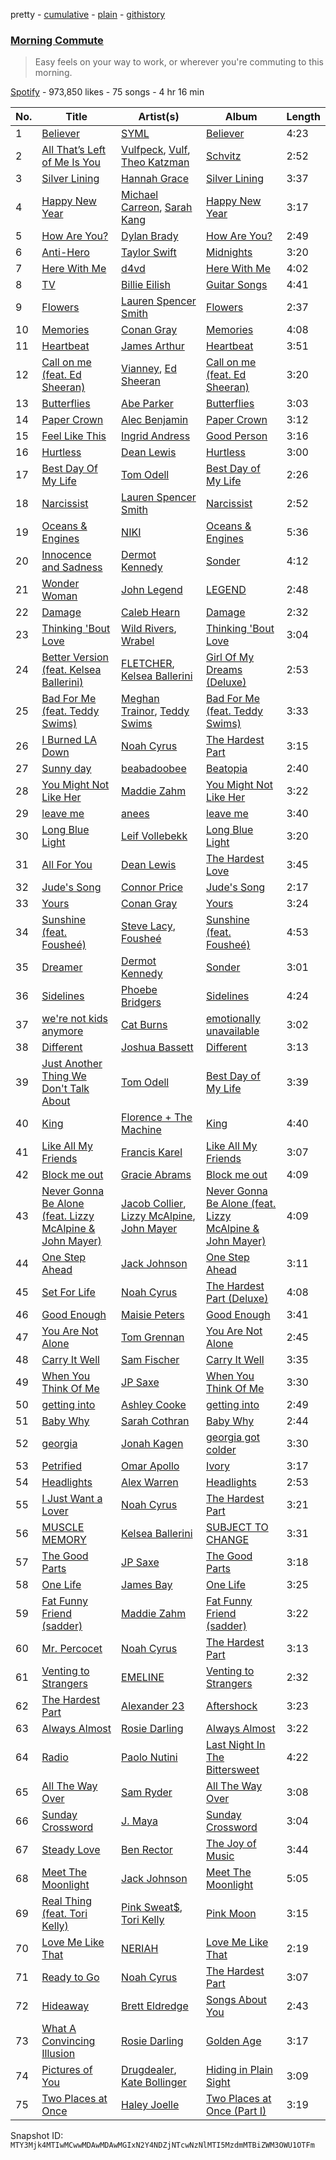 pretty - [cumulative](/playlists/cumulative/37i9dQZF1DX2MyUCsl25eb.md) - [plain](/playlists/plain/37i9dQZF1DX2MyUCsl25eb) - [githistory](https://github.githistory.xyz/mackorone/spotify-playlist-archive/blob/main/playlists/plain/37i9dQZF1DX2MyUCsl25eb)

### [Morning Commute](https://open.spotify.com/playlist/37i9dQZF1DX2MyUCsl25eb)

> Easy feels on your way to work, or wherever you're commuting to this morning.

[Spotify](https://open.spotify.com/user/spotify) - 973,850 likes - 75 songs - 4 hr 16 min

| No. | Title | Artist(s) | Album | Length |
|---|---|---|---|---|
| 1 | [Believer](https://open.spotify.com/track/4QthYp34wrGAPQEvbz9QNS) | [SYML](https://open.spotify.com/artist/6AyATGg7mDgBlZ4N5uNog0) | [Believer](https://open.spotify.com/album/0h77eG0HVYZ2ki4T9qIHou) | 4:23 |
| 2 | [All That’s Left of Me Is You](https://open.spotify.com/track/54Aa3U7MwohGZz56LMi0Ng) | [Vulfpeck](https://open.spotify.com/artist/7pXu47GoqSYRajmBCjxdD6), [Vulf](https://open.spotify.com/artist/1kkjXmcMmibTegsw0JtDwv), [Theo Katzman](https://open.spotify.com/artist/2a4lU7F8toqKpb5v6Ftqya) | [Schvitz](https://open.spotify.com/album/3TcGOgTAOLfRN69R74hxmI) | 2:52 |
| 3 | [Silver Lining](https://open.spotify.com/track/5OqNp1GnyErifeRgHgBdNn) | [Hannah Grace](https://open.spotify.com/artist/597GQ9dmhOQoBfqmfQINKB) | [Silver Lining](https://open.spotify.com/album/6L53ehiafsAH3fzCJQcuGk) | 3:37 |
| 4 | [Happy New Year](https://open.spotify.com/track/5pylf1BFd80ENsoxC0k8g3) | [Michael Carreon](https://open.spotify.com/artist/5rYJsXiNw3NxHJfOxtmDuC), [Sarah Kang](https://open.spotify.com/artist/0MBNzfGHTiPYag4DupDXUj) | [Happy New Year](https://open.spotify.com/album/3EYSRZ16OqZaxApUWmKOAP) | 3:17 |
| 5 | [How Are You?](https://open.spotify.com/track/66Ax82JB40Iq5G2YykYMUQ) | [Dylan Brady](https://open.spotify.com/artist/69Lf9TlJ7qID862aDGbZx1) | [How Are You?](https://open.spotify.com/album/7vbuUTprIXVeJEXtEPOn69) | 2:49 |
| 6 | [Anti\-Hero](https://open.spotify.com/track/0V3wPSX9ygBnCm8psDIegu) | [Taylor Swift](https://open.spotify.com/artist/06HL4z0CvFAxyc27GXpf02) | [Midnights](https://open.spotify.com/album/151w1FgRZfnKZA9FEcg9Z3) | 3:20 |
| 7 | [Here With Me](https://open.spotify.com/track/78Sw5GDo6AlGwTwanjXbGh) | [d4vd](https://open.spotify.com/artist/5y8tKLUfMvliMe8IKamR32) | [Here With Me](https://open.spotify.com/album/0OuoHWf8yB0TPzoBWw1R1S) | 4:02 |
| 8 | [TV](https://open.spotify.com/track/3GYlZ7tbxLOxe6ewMNVTkw) | [Billie Eilish](https://open.spotify.com/artist/6qqNVTkY8uBg9cP3Jd7DAH) | [Guitar Songs](https://open.spotify.com/album/1YPWxMpQEC8kcOuefgXbhj) | 4:41 |
| 9 | [Flowers](https://open.spotify.com/track/6Z165JvPnS8PYvGW8oLGLc) | [Lauren Spencer Smith](https://open.spotify.com/artist/79AyR6ATpj2LTPxfb6FX50) | [Flowers](https://open.spotify.com/album/03sQVTmOjeFVi8GsSaJSNV) | 2:37 |
| 10 | [Memories](https://open.spotify.com/track/7AYP21Q4qnxw2WxETEvSRb) | [Conan Gray](https://open.spotify.com/artist/4Uc8Dsxct0oMqx0P6i60ea) | [Memories](https://open.spotify.com/album/2W5QlcRZ0zCwFk3pSK6PZd) | 4:08 |
| 11 | [Heartbeat](https://open.spotify.com/track/2RSHP21KqTUkCfy4xgwuN1) | [James Arthur](https://open.spotify.com/artist/4IWBUUAFIplrNtaOHcJPRM) | [Heartbeat](https://open.spotify.com/album/5Bsydl8rvTJkqZBFU8vv0d) | 3:51 |
| 12 | [Call on me \(feat\. Ed Sheeran\)](https://open.spotify.com/track/2RO4aPByijQUqBZhYm1apz) | [Vianney](https://open.spotify.com/artist/4Nrd0CtP8txoQhnnlRA6V6), [Ed Sheeran](https://open.spotify.com/artist/6eUKZXaKkcviH0Ku9w2n3V) | [Call on me \(feat\. Ed Sheeran\)](https://open.spotify.com/album/23uCYiDGcfNkrKbGAfMTLx) | 3:20 |
| 13 | [Butterflies](https://open.spotify.com/track/6Xa2rrTpSLkpx887Y115mO) | [Abe Parker](https://open.spotify.com/artist/5V61WloeXM3XLslOqJ8RES) | [Butterflies](https://open.spotify.com/album/2x3wUvuuBFYY0XEcm3Xp1U) | 3:03 |
| 14 | [Paper Crown](https://open.spotify.com/track/2fB0qwP98V9Yrv3mgR6IJJ) | [Alec Benjamin](https://open.spotify.com/artist/5IH6FPUwQTxPSXurCrcIov) | [Paper Crown](https://open.spotify.com/album/7sQDzWYBQavRBvvamkslFe) | 3:12 |
| 15 | [Feel Like This](https://open.spotify.com/track/4QWXSTeUHFzU0INh7SNqSU) | [Ingrid Andress](https://open.spotify.com/artist/0jPnVIasXzBYjrlpO5irii) | [Good Person](https://open.spotify.com/album/3Ua9kX869krW1M3UjEJVPv) | 3:16 |
| 16 | [Hurtless](https://open.spotify.com/track/6HJizCbaqaEQG1eLjn341Z) | [Dean Lewis](https://open.spotify.com/artist/3QSQFmccmX81fWCUSPTS7y) | [Hurtless](https://open.spotify.com/album/1WKIR7hhHN1DvJPn09gIST) | 3:00 |
| 17 | [Best Day Of My Life](https://open.spotify.com/track/1MtqOE9Uy6SZjPnBi1X7pQ) | [Tom Odell](https://open.spotify.com/artist/2txHhyCwHjUEpJjWrEyqyX) | [Best Day of My Life](https://open.spotify.com/album/1uwRGASmRNUTbd4KD3A6bw) | 2:26 |
| 18 | [Narcissist](https://open.spotify.com/track/23oYG6HAbahMQEtjk0M7GK) | [Lauren Spencer Smith](https://open.spotify.com/artist/79AyR6ATpj2LTPxfb6FX50) | [Narcissist](https://open.spotify.com/album/4S2n167mDtS0sMPrHzcvGr) | 2:52 |
| 19 | [Oceans & Engines](https://open.spotify.com/track/3vZk7OAUjMtVDNC852aNqi) | [NIKI](https://open.spotify.com/artist/2kxP07DLgs4xlWz8YHlvfh) | [Oceans & Engines](https://open.spotify.com/album/2va673nk2JXgCxJeTiZdM9) | 5:36 |
| 20 | [Innocence and Sadness](https://open.spotify.com/track/1nJatkqxWH7TQwBrP39yNd) | [Dermot Kennedy](https://open.spotify.com/artist/5KNNVgR6LBIABRIomyCwKJ) | [Sonder](https://open.spotify.com/album/0YlJpX1XiE8ghnRJCU0Dwv) | 4:12 |
| 21 | [Wonder Woman](https://open.spotify.com/track/3BLWGYOcy1svvsBByeFxLh) | [John Legend](https://open.spotify.com/artist/5y2Xq6xcjJb2jVM54GHK3t) | [LEGEND](https://open.spotify.com/album/0kRBs6M0VbrourQ6fYbCiJ) | 2:48 |
| 22 | [Damage](https://open.spotify.com/track/7M2UiRCmybJ5fuT7Wc2iDR) | [Caleb Hearn](https://open.spotify.com/artist/0EiNdCUwM4B5GkTInLAyuj) | [Damage](https://open.spotify.com/album/0EkRimDVbqb9fGHXYCb2pO) | 2:32 |
| 23 | [Thinking 'Bout Love](https://open.spotify.com/track/0YHH3qK8Ntqxcc2GFkRrPh) | [Wild Rivers](https://open.spotify.com/artist/59sBwR0jPSTrbMtuTkRPN5), [Wrabel](https://open.spotify.com/artist/7r2uG6BlFXKcwmh9ItqlII) | [Thinking 'Bout Love](https://open.spotify.com/album/1L11rcXButW0xA46an3fRP) | 3:04 |
| 24 | [Better Version \(feat\. Kelsea Ballerini\)](https://open.spotify.com/track/4hVTfI6ZXLt0BAeTZhAalr) | [FLETCHER](https://open.spotify.com/artist/5qa31A9HySw3T7MKWI9bGg), [Kelsea Ballerini](https://open.spotify.com/artist/3RqBeV12Tt7A8xH3zBDDUF) | [Girl Of My Dreams \(Deluxe\)](https://open.spotify.com/album/5KbQGzcWL7VgTeLqjftNWH) | 2:53 |
| 25 | [Bad For Me \(feat\. Teddy Swims\)](https://open.spotify.com/track/7fHeyjwJRzbIlGm4DAvLJ1) | [Meghan Trainor](https://open.spotify.com/artist/6JL8zeS1NmiOftqZTRgdTz), [Teddy Swims](https://open.spotify.com/artist/33qOK5uJ8AR2xuQQAhHump) | [Bad For Me \(feat\. Teddy Swims\)](https://open.spotify.com/album/3cz4txvWNPFpw3xiPYVceu) | 3:33 |
| 26 | [I Burned LA Down](https://open.spotify.com/track/4dEUEEbO25gBn2s9dASnYi) | [Noah Cyrus](https://open.spotify.com/artist/55fhWPvDiMpLnE4ZzNXZyW) | [The Hardest Part](https://open.spotify.com/album/4frBxYchAwQD5z8Z6VTrF3) | 3:15 |
| 27 | [Sunny day](https://open.spotify.com/track/12UQIJePnGeLmpVReYpG2w) | [beabadoobee](https://open.spotify.com/artist/35l9BRT7MXmM8bv2WDQiyB) | [Beatopia](https://open.spotify.com/album/2rhNQbqRNxiNQkDXTffe1V) | 2:40 |
| 28 | [You Might Not Like Her](https://open.spotify.com/track/0BqWEdlRUTCsYlLO5jMItB) | [Maddie Zahm](https://open.spotify.com/artist/5dtPlx7yKOo7KdZGyrfFIq) | [You Might Not Like Her](https://open.spotify.com/album/7ueHZMvIaONsn3w56NMMtF) | 3:22 |
| 29 | [leave me](https://open.spotify.com/track/0vrDGR5ZjdDIBUuDep6yXT) | [anees](https://open.spotify.com/artist/2HPqVfdPh9JkBSlFG5hK6h) | [leave me](https://open.spotify.com/album/68002qOu8hxM87YLHG7Bo5) | 3:40 |
| 30 | [Long Blue Light](https://open.spotify.com/track/3gaH1EhTC53WZeFRj3hGtp) | [Leif Vollebekk](https://open.spotify.com/artist/3jzXlBF2157k4exx7idecs) | [Long Blue Light](https://open.spotify.com/album/44nEv2ygRogxTn2EQUUVei) | 3:20 |
| 31 | [All For You](https://open.spotify.com/track/4eE6KCWXbXyEgLK6NtyzPX) | [Dean Lewis](https://open.spotify.com/artist/3QSQFmccmX81fWCUSPTS7y) | [The Hardest Love](https://open.spotify.com/album/17cNWP1FoUxSTwr3ki8MnX) | 3:45 |
| 32 | [Jude's Song](https://open.spotify.com/track/6CKU2H5ZhY27Toecau0JbO) | [Connor Price](https://open.spotify.com/artist/5zixe6AbgXPqt4c1uSl94L) | [Jude's Song](https://open.spotify.com/album/6rp0vpNf14iZJ1QCDJfHo9) | 2:17 |
| 33 | [Yours](https://open.spotify.com/track/7BpqydHSxMviDR0DNTne6J) | [Conan Gray](https://open.spotify.com/artist/4Uc8Dsxct0oMqx0P6i60ea) | [Yours](https://open.spotify.com/album/2i4vxgeB2Sn97KeBs2vYtO) | 3:24 |
| 34 | [Sunshine \(feat\. Fousheé\)](https://open.spotify.com/track/0mRbKcvmbbUtfFyfeFHCJa) | [Steve Lacy](https://open.spotify.com/artist/57vWImR43h4CaDao012Ofp), [Fousheé](https://open.spotify.com/artist/6trIghKwHRUyxwvm66HLHH) | [Sunshine \(feat\. Fousheé\)](https://open.spotify.com/album/7gZSlFN7JLTjoBMEmApXHk) | 4:53 |
| 35 | [Dreamer](https://open.spotify.com/track/2k28LZ2gQAwpNn3c4i5XQb) | [Dermot Kennedy](https://open.spotify.com/artist/5KNNVgR6LBIABRIomyCwKJ) | [Sonder](https://open.spotify.com/album/0YlJpX1XiE8ghnRJCU0Dwv) | 3:01 |
| 36 | [Sidelines](https://open.spotify.com/track/4SKvKJaqkRl1bUZWEqTYzl) | [Phoebe Bridgers](https://open.spotify.com/artist/1r1uxoy19fzMxunt3ONAkG) | [Sidelines](https://open.spotify.com/album/7tCdWRuurBiq82DvVDCGgF) | 4:24 |
| 37 | [we're not kids anymore](https://open.spotify.com/track/43ZTfozcXRTukqENA3TXqe) | [Cat Burns](https://open.spotify.com/artist/6WFDpw4u23uSpon4BHvFRn) | [emotionally unavailable](https://open.spotify.com/album/3IdEptw0LPQv9qNLbxkdAU) | 3:02 |
| 38 | [Different](https://open.spotify.com/track/0vJBL4Dx9aVFsHSqdApU3H) | [Joshua Bassett](https://open.spotify.com/artist/4VdV2qRAYBLINR6uU72V1J) | [Different](https://open.spotify.com/album/1ual1IVLCoseGtHPoTpE5D) | 3:13 |
| 39 | [Just Another Thing We Don't Talk About](https://open.spotify.com/track/2FjX5cfe8tBV4Qd6ELhUNf) | [Tom Odell](https://open.spotify.com/artist/2txHhyCwHjUEpJjWrEyqyX) | [Best Day of My Life](https://open.spotify.com/album/1uwRGASmRNUTbd4KD3A6bw) | 3:39 |
| 40 | [King](https://open.spotify.com/track/1VSngtLdJhrlfHkLxTyOXK) | [Florence + The Machine](https://open.spotify.com/artist/1moxjboGR7GNWYIMWsRjgG) | [King](https://open.spotify.com/album/1kGXtKuYw5WuWUsMKKsTOE) | 4:40 |
| 41 | [Like All My Friends](https://open.spotify.com/track/70Vjb8pcNJT2HVfDLC2MJo) | [Francis Karel](https://open.spotify.com/artist/2ICBdsgeKJwqgRZv2yU5s6) | [Like All My Friends](https://open.spotify.com/album/41cZLPaKv1sqOsLdbeGGoq) | 3:07 |
| 42 | [Block me out](https://open.spotify.com/track/7AX1eCw6qcX54PrDylynJr) | [Gracie Abrams](https://open.spotify.com/artist/4tuJ0bMpJh08umKkEXKUI5) | [Block me out](https://open.spotify.com/album/3gRzJoa3WSp3XUD585RRvN) | 4:09 |
| 43 | [Never Gonna Be Alone \(feat\. Lizzy McAlpine & John Mayer\)](https://open.spotify.com/track/5m9OR6G4lNt9Da6dy1xpHx) | [Jacob Collier](https://open.spotify.com/artist/0QWrMNukfcVOmgEU0FEDyD), [Lizzy McAlpine](https://open.spotify.com/artist/1GmsPCcpKgF9OhlNXjOsbS), [John Mayer](https://open.spotify.com/artist/0hEurMDQu99nJRq8pTxO14) | [Never Gonna Be Alone \(feat\. Lizzy McAlpine & John Mayer\)](https://open.spotify.com/album/0rFjAGsF5UhG8hPeirWaHV) | 4:09 |
| 44 | [One Step Ahead](https://open.spotify.com/track/0MbqHR99kNqNrW3vCmSBRo) | [Jack Johnson](https://open.spotify.com/artist/3GBPw9NK25X1Wt2OUvOwY3) | [One Step Ahead](https://open.spotify.com/album/1CnJ8xFUzWfQUS6MhAkZNt) | 3:11 |
| 45 | [Set For Life](https://open.spotify.com/track/6W9w3qHhJMALd82l6do6F3) | [Noah Cyrus](https://open.spotify.com/artist/55fhWPvDiMpLnE4ZzNXZyW) | [The Hardest Part \(Deluxe\)](https://open.spotify.com/album/7jeMBMO8h8d3H7opdsNfIy) | 4:08 |
| 46 | [Good Enough](https://open.spotify.com/track/5fuNhRavX030PFZ42Am6Vn) | [Maisie Peters](https://open.spotify.com/artist/2RVvqRBon9NgaGXKfywDSs) | [Good Enough](https://open.spotify.com/album/4eWDu7RMRXyXo6MvqLujDk) | 3:41 |
| 47 | [You Are Not Alone](https://open.spotify.com/track/1p5XERqVW5EnTRoR3I5mBQ) | [Tom Grennan](https://open.spotify.com/artist/5SHxzwjek1Pipl1Yk11UHv) | [You Are Not Alone](https://open.spotify.com/album/68exeZ4qrJuj2Axr5uiKfx) | 2:45 |
| 48 | [Carry It Well](https://open.spotify.com/track/6VgwZIrbmxcmPOYgpuoBeq) | [Sam Fischer](https://open.spotify.com/artist/6L1XC7NrmgWRlwAeLJvVtA) | [Carry It Well](https://open.spotify.com/album/2BW5OzoFjPQySYW14Syiyy) | 3:35 |
| 49 | [When You Think Of Me](https://open.spotify.com/track/7t99DAaOhydc0GoqkiqfEi) | [JP Saxe](https://open.spotify.com/artist/66W9LaWS0DPdL7Sz8iYGYe) | [When You Think Of Me](https://open.spotify.com/album/3nQfozW8aZswzUSoJmMpZH) | 3:30 |
| 50 | [getting into](https://open.spotify.com/track/0tabwXMEh3t7MkeKa95oIp) | [Ashley Cooke](https://open.spotify.com/artist/2qwXeRk8VBAegbUnf3xdyi) | [getting into](https://open.spotify.com/album/6EJSIvZH0UbqEzuhyxnnC3) | 2:49 |
| 51 | [Baby Why](https://open.spotify.com/track/7qLUUHpvOezSnNERh4IRPx) | [Sarah Cothran](https://open.spotify.com/artist/3kft86DbqCNr7rjq3pEj0G) | [Baby Why](https://open.spotify.com/album/0zOk2HI3PFMENdCrYXc3gu) | 2:44 |
| 52 | [georgia](https://open.spotify.com/track/0oWyUnmjpaFWzZNfnQmrGc) | [Jonah Kagen](https://open.spotify.com/artist/5KsRA81UaMVKvLNiwDySfp) | [georgia got colder](https://open.spotify.com/album/0FlFeUoegYdzMZwTOVANE2) | 3:30 |
| 53 | [Petrified](https://open.spotify.com/track/0G41EUi3xiwUR6iOtXAQCz) | [Omar Apollo](https://open.spotify.com/artist/5FxD8fkQZ6KcsSYupDVoSO) | [Ivory](https://open.spotify.com/album/5z7TD11Qh81Gbf52hd5zAv) | 3:17 |
| 54 | [Headlights](https://open.spotify.com/track/0mzeEr7kHYzVPWF6iTIuwE) | [Alex Warren](https://open.spotify.com/artist/0fTSzq9jAh4c36UVb4V7CB) | [Headlights](https://open.spotify.com/album/2iZdpmmkZ1FmQh179iOc9z) | 2:53 |
| 55 | [I Just Want a Lover](https://open.spotify.com/track/6whql8yh4n96c8Zl4MYkVG) | [Noah Cyrus](https://open.spotify.com/artist/55fhWPvDiMpLnE4ZzNXZyW) | [The Hardest Part](https://open.spotify.com/album/4frBxYchAwQD5z8Z6VTrF3) | 3:21 |
| 56 | [MUSCLE MEMORY](https://open.spotify.com/track/3rLEBpW17OHOovVl0kcFKZ) | [Kelsea Ballerini](https://open.spotify.com/artist/3RqBeV12Tt7A8xH3zBDDUF) | [SUBJECT TO CHANGE](https://open.spotify.com/album/6twfTQ122kNcHAUXjFbe8a) | 3:31 |
| 57 | [The Good Parts](https://open.spotify.com/track/02zkVbK2r3BaGMQGm4XPM5) | [JP Saxe](https://open.spotify.com/artist/66W9LaWS0DPdL7Sz8iYGYe) | [The Good Parts](https://open.spotify.com/album/6wnooCp85VRvQfb9oQL1Bj) | 3:18 |
| 58 | [One Life](https://open.spotify.com/track/4TvUATvip5xCKi9GcUsgHG) | [James Bay](https://open.spotify.com/artist/4EzkuveR9pLvDVFNx6foYD) | [One Life](https://open.spotify.com/album/0Q8JYPlSvdnRSJ2XQJLCi8) | 3:25 |
| 59 | [Fat Funny Friend \(sadder\)](https://open.spotify.com/track/3J2k478GV4E9GbFzN7ndgv) | [Maddie Zahm](https://open.spotify.com/artist/5dtPlx7yKOo7KdZGyrfFIq) | [Fat Funny Friend \(sadder\)](https://open.spotify.com/album/5O5IUctGmsLX2FBTDNOCvY) | 3:22 |
| 60 | [Mr\. Percocet](https://open.spotify.com/track/3ONe6SKdO3uRrWLsZePF1p) | [Noah Cyrus](https://open.spotify.com/artist/55fhWPvDiMpLnE4ZzNXZyW) | [The Hardest Part](https://open.spotify.com/album/4frBxYchAwQD5z8Z6VTrF3) | 3:13 |
| 61 | [Venting to Strangers](https://open.spotify.com/track/3SnD4nBGqUk6Tqdj1HnxxA) | [EMELINE](https://open.spotify.com/artist/4S38gbKfKkEbty2YAIDIlV) | [Venting to Strangers](https://open.spotify.com/album/7cc6ray5Tt4NxNhtcd2jBz) | 2:32 |
| 62 | [The Hardest Part](https://open.spotify.com/track/1ODRbz1jZsSrTkpTVcYElX) | [Alexander 23](https://open.spotify.com/artist/6sFHvCyqklnJpXC9Nh1aag) | [Aftershock](https://open.spotify.com/album/7wAw42D9HsIAFRy47jo4Vw) | 3:23 |
| 63 | [Always Almost](https://open.spotify.com/track/35FwQrg7thq6kjrHL01QiJ) | [Rosie Darling](https://open.spotify.com/artist/6kDXH8d9LugUAsHIozzDAI) | [Always Almost](https://open.spotify.com/album/5wNsHPJAH2NmuGg8IQ3REM) | 3:22 |
| 64 | [Radio](https://open.spotify.com/track/45kn9BixcxJID8oNIknocn) | [Paolo Nutini](https://open.spotify.com/artist/7x5rK9BClDQ8wmCkYAGsQp) | [Last Night In The Bittersweet](https://open.spotify.com/album/0dp4Cl0ZqJYJJXIeH6dH1x) | 4:22 |
| 65 | [All The Way Over](https://open.spotify.com/track/0AGAaQYL0QtGqQCEvHnqZx) | [Sam Ryder](https://open.spotify.com/artist/1rvnJJghrxl1xakJZct08m) | [All The Way Over](https://open.spotify.com/album/4zzRDfFoxSdriNk7cBAE20) | 3:08 |
| 66 | [Sunday Crossword](https://open.spotify.com/track/3CB973XnoNN2QBAF5yaBxU) | [J\. Maya](https://open.spotify.com/artist/6uFYqDeLIwfURuF1yxVqJU) | [Sunday Crossword](https://open.spotify.com/album/6m0eoETUxlI5sWCW6e9akR) | 3:04 |
| 67 | [Steady Love](https://open.spotify.com/track/6UOkF086zUgYXnqFxqUvEI) | [Ben Rector](https://open.spotify.com/artist/4AapPt7H6bGH4i7chTulpI) | [The Joy of Music](https://open.spotify.com/album/1l4VD485oDSJM23eWJEWJN) | 3:44 |
| 68 | [Meet The Moonlight](https://open.spotify.com/track/6M70kLblnAfCQ9uj8BdcUR) | [Jack Johnson](https://open.spotify.com/artist/3GBPw9NK25X1Wt2OUvOwY3) | [Meet The Moonlight](https://open.spotify.com/album/6A5YfsWJbtLqFenuOQCsDG) | 5:05 |
| 69 | [Real Thing \(feat\. Tori Kelly\)](https://open.spotify.com/track/4Nk5iJrw4u7vJ6nGXosuxk) | [Pink Sweat$](https://open.spotify.com/artist/1W7FNibLa0O0b572tB2w7t), [Tori Kelly](https://open.spotify.com/artist/1vSN1fsvrzpbttOYGsliDr) | [Pink Moon](https://open.spotify.com/album/5MxLgiQF7yvC7SVMghxPZ1) | 3:15 |
| 70 | [Love Me Like That](https://open.spotify.com/track/4iAIwW9LIaRc0elSN0EX5Z) | [NERIAH](https://open.spotify.com/artist/1dUrqVHcv2FCXxlIqzIbiG) | [Love Me Like That](https://open.spotify.com/album/5IXVmq7591VkI4Yy4xw33g) | 2:19 |
| 71 | [Ready to Go](https://open.spotify.com/track/5qkZ6PPFjweR2yOKUGUDX3) | [Noah Cyrus](https://open.spotify.com/artist/55fhWPvDiMpLnE4ZzNXZyW) | [The Hardest Part](https://open.spotify.com/album/4frBxYchAwQD5z8Z6VTrF3) | 3:07 |
| 72 | [Hideaway](https://open.spotify.com/track/0H8fpWWucq2qFc4G03T4aI) | [Brett Eldredge](https://open.spotify.com/artist/0qSX3s5pJnAlSsgsCne8Cz) | [Songs About You](https://open.spotify.com/album/1iXa6jhEEAwVjuqXbt1sbS) | 2:43 |
| 73 | [What A Convincing Illusion](https://open.spotify.com/track/0xErGPogrWKGjWI1bEMLaV) | [Rosie Darling](https://open.spotify.com/artist/6kDXH8d9LugUAsHIozzDAI) | [Golden Age](https://open.spotify.com/album/1UlArx9Z3TTgNGwOQ2yubC) | 3:17 |
| 74 | [Pictures of You](https://open.spotify.com/track/1XXwItGFhOuvQmopWby2dP) | [Drugdealer](https://open.spotify.com/artist/0tMnuEXTeJeHbslcV8OybJ), [Kate Bollinger](https://open.spotify.com/artist/4eArh1v6UwBbKkjdgHCned) | [Hiding in Plain Sight](https://open.spotify.com/album/7kaw62RSTT97qeCUyURCLN) | 3:09 |
| 75 | [Two Places at Once](https://open.spotify.com/track/0l8p1TkaVgcwIUS0xwm6Y5) | [Haley Joelle](https://open.spotify.com/artist/4pZOG8ump4odtJJA4Cy7S8) | [Two Places at Once \(Part I\)](https://open.spotify.com/album/53nT8IUeQ1Eig7t5W2jS2v) | 3:19 |

Snapshot ID: `MTY3Mjk4MTIwMCwwMDAwMDAwMGIxN2Y4NDZjNTcwNzNlMTI5MzdmMTBiZWM3OWU1OTFm`
